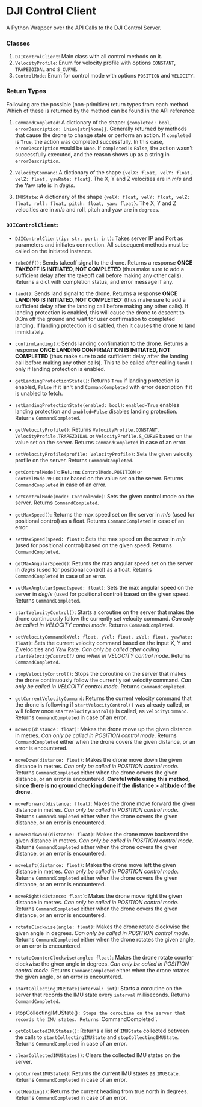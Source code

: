 # DJI Control Client

A Python Wrapper over the API Calls to the DJI Control Server.

### Classes

1. `DJIControlClient`: Main class with all control methods on it.
2. `VelocityProfile`: Enum for velocity profile with options `CONSTANT`, `TRAPEZOIDAL` and `S_CURVE`.
3. `ControlMode`: Enum for control mode with options `POSITION` and `VELOCITY`.

### Return Types

Following are the possible (non-primitive) return types from each method. Which of these is returned by the method can be found in the API reference:

1. `CommandCompleted`: A dictionary of the shape: `{completed: bool, errorDescription: Union[str|None]}`. Generally returned by methods that cause the drone to change state or perform an action. If `completed` is `True`, the action was completed successfully. In this case, `errorDescription` would be `None`. If `completed` is `False`, the action wasn't successfully executed, and the reason shows up as a string in `errorDescription`.

2. `VelocityCommand`: A dictionary of the shape `{velX: float, velY: float, velZ: float, yawRate: float}`. The X, Y and Z velocities are in $m/s$ and the Yaw rate is in $deg/s$.

3. `IMUState`: A dictionary of the shape `{velX: float, velY: float, velZ: float, roll: float, pitch: float, yaw: float}`. The X, Y and Z velocities are in $m/s$ and roll, pitch and yaw are in `degrees`.

### `DJIControlClient`:

* `DJIControlClient(ip: str, port: int)`: Takes server IP and Port as parameters and initiates connection. All subsequent methods must be called on the initiated instance.

* `takeOff()`: Sends takeoff signal to the drone. Returns a response **ONCE TAKEOFF IS INITIATED, NOT COMPLETED** (thus make sure to add a sufficient delay after the takeoff call before making any other calls). Returns a dict with completion status, and error message if any.

* `land()`: Sends land signal to the drone. Returns a response **ONCE LANDING IS INITIATED, NOT COMPLETED**` (thus make sure to add a sufficient delay after the landing call before making any other calls). If landing protection is enabled, this will cause the drone to descent to 0.3m off the ground and wait for user confirmation to completed landing. If landing protection is disabled, then it causes the drone to land immidiately.

* `confirmLanding()`: Sends landing confirmation to the drone. Returns a response **ONCE LANDING CONFIRMATION IS INITIATED, NOT COMPLETED** (thus make sure to add sufficient delay after the landing call before making any other calls). This to be called after calling `land()` only if landing protection is enabled.

* `getLandingProtectionState()`: Returns `True` if landing protection is enabled, `False` if it isn't and `CommandCompleted` with error description if it is unabled to fetch.

* `setLandingProtectionState(enabled: bool)`: `enabled=True` enables landing protection and `enabled=False` disables landing protection. Returns `CommandCompleted`.

* `getVelocityProfile()`: Returns `VelocityProfile.CONSTANT`, `VelocityProfile.TRAPEZOIDAL` or `VelocityProfile.S_CURVE` based on the value set on the server. Returns `CommandCompleted` in case of an error.

* `setVelocityProfile(profile: VelocityProfile)`: Sets the given velocity profile on the server. Returns `CommandCompleted`.

* `getControlMode()`: Returns `ControlMode.POSITION` or `ControlMode.VELOCITY` based on the value set on the server. Returns `CommandCompleted` in case of an error.

* `setControlMode(mode: ControlMode)`: Sets the given control mode on the server. Returns `CommandCompleted`.

* `getMaxSpeed()`: Returns the max speed set on the server in $m/s$ (used for positional control) as a float. Returns `CommandCompleted` in case of an error.

* `setMaxSpeed(speed: float)`: Sets the max speed on the server in $m/s$ (used for positional control) based on the given speed. Returns `CommandCompleted`.

* `getMaxAngularSpeed()`: Returns the max angular speed set on the server in $deg/s$ (used for positional control) as a float. Returns `CommandCompleted` in case of an error.

* `setMaxAnglularSpeed(speed: float)`: Sets the max angular speed on the server in $deg/s$ (used for positional control) based on the given speed. Returns `CommandCompleted`.

* `startVelocityControl()`: Starts a coroutine on the server that makes the drone continuously follow the currently set velocity command. *Can only be called in VELOCITY control mode*. Returns `CommandCompleted`.

* `setVelocityCommand(xVel: float, yVel: float, zVel: float, yawRate: float)`: Sets the current velocity command based on the input X, Y and Z velocities and Yaw Rate. *Can only be called after calling `startVelocityControl()` and when in VELOCITY control mode*. Returns `CommandCompleted`.

* `stopVelocityControl()`: Stops the coroutine on the server that makes the drone continuously follow the currently set velocity command. *Can only be called in VELCOITY control mode*. Returns `CommandCompleted`.

* `getCurrentVelocityCommand`: Returns the current velocity command that the drone is following if `startVelocityControl()` was already called, or will follow once `startVelocityControl()` is called, as `VelocityCommand`. Returns `CommandCompleted` in case of an error.

* `moveUp(distance: float)`: Makes the drone move up the given distance in metres. *Can only be called in POSITION control mode*. Returns `CommandCompleted` either when the drone covers the given distance, or an error is encountered.

* `moveDown(distance: float)`: Makes the drone move down the given distance in metres. *Can only be called in POSITION control mode*. Returns `CommandCompleted` either when the drone covers the given distance, or an error is encountered. **Careful while using this method, since there is no ground checking done if the distance > altitude of the drone**.

* `moveForward(distance: float)`: Makes the drone move forward the given distance in metres. *Can only be called in POSITION control mode*. Returns `CommandCompleted` either when the drone covers the given distance, or an error is encountered.

* `moveBackward(distance: float)`: Makes the drone move backward the given distance in metres. *Can only be called in POSITION control mode*. Returns `CommandCompleted` either when the drone covers the given distance, or an error is encountered.

* `moveLeft(distance: float)`: Makes the drone move left the given distance in metres. *Can only be called in POSITION control mode*. Returns `CommandCompleted` either when the drone covers the given distance, or an error is encountered.

* `moveRight(distance: float)`: Makes the drone move right the given distance in metres. *Can only be called in POSITION control mode*. Returns `CommandCompleted` either when the drone covers the given distance, or an error is encountered.

* `rotateClockwise(angle: float)`: Makes the drone rotate clockwise the given angle in degrees. *Can only be called in POSITION control mode*. Returns `CommandCompleted` either when the drone rotates the given angle, or an error is encountered.

* `rotateCounterClockwise(angle: float)`: Makes the drone rotate counter clockwise the given angle in degrees. *Can only be called in POSITION control mode*. Returns `CommandCompleted` either when the drone rotates the given angle, or an error is encountered.

* `startCollectingIMUState(interval: int)`: Starts a coroutine on the server that records the IMU state every `interval` milliseconds. Returns `CommandCompleted`.

* stopCollectingIMUState()`: Stops the coroutine on the server that records the IMU states. Returns `CommandCompleted`.

* `getCollectedIMUStates()`: Returns a list of `IMUState` collected between the calls to `startCollectingIMUState` and `stopCollectingIMUState`. Returns `CommandCompleted` in case of an error.

* `clearCollectedIMUStates()`: Clears the collected IMU states on the server.

* `getCurrentIMUState()`: Returns the current IMU states as `IMUState`. Returns `CommandCompleted` in case of an error.

* `getHeading()`: Returns the current heading from true north in degrees. Returns `CommandCompleted` in case of an error.